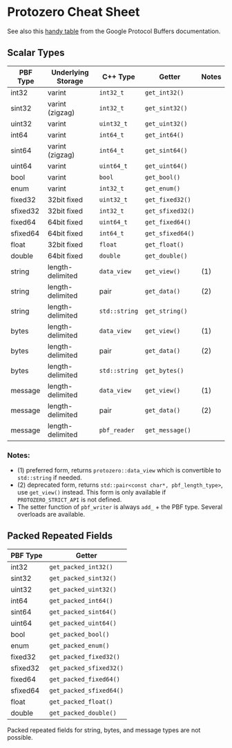
# Protozero Cheat Sheet

See also this
[handy table](https://developers.google.com/protocol-buffers/docs/proto#scalar)
from the Google Protocol Buffers documentation.

## Scalar Types

| PBF Type | Underlying Storage | C++ Type      | Getter           | Notes |
| -------- | ------------------ | ------------- | ---------------- | ----- |
| int32    | varint             | `int32_t`     | `get_int32()`    |       |
| sint32   | varint (zigzag)    | `int32_t`     | `get_sint32()`   |       |
| uint32   | varint             | `uint32_t`    | `get_uint32()`   |       |
| int64    | varint             | `int64_t`     | `get_int64()`    |       |
| sint64   | varint (zigzag)    | `int64_t`     | `get_sint64()`   |       |
| uint64   | varint             | `uint64_t`    | `get_uint64()`   |       |
| bool     | varint             | `bool`        | `get_bool()`     |       |
| enum     | varint             | `int32_t`     | `get_enum()`     |       |
| fixed32  | 32bit fixed        | `uint32_t`    | `get_fixed32()`  |       |
| sfixed32 | 32bit fixed        | `int32_t`     | `get_sfixed32()` |       |
| fixed64  | 64bit fixed        | `uint64_t`    | `get_fixed64()`  |       |
| sfixed64 | 64bit fixed        | `int64_t`     | `get_sfixed64()` |       |
| float    | 32bit fixed        | `float`       | `get_float()`    |       |
| double   | 64bit fixed        | `double`      | `get_double()`   |       |
| string   | length-delimited   | `data_view`   | `get_view()`     | (1)   |
| string   | length-delimited   | pair          | `get_data()`     | (2)   |
| string   | length-delimited   | `std::string` | `get_string()`   |       |
| bytes    | length-delimited   | `data_view`   | `get_view()`     | (1)   |
| bytes    | length-delimited   | pair          | `get_data()`     | (2)   |
| bytes    | length-delimited   | `std::string` | `get_bytes()`    |       |
| message  | length-delimited   | `data_view`   | `get_view()`     | (1)   |
| message  | length-delimited   | pair          | `get_data()`     | (2)   |
| message  | length-delimited   | `pbf_reader`  | `get_message()`  |       |

### Notes:

* (1) preferred form, returns `protozero::data_view` which is convertible to
  `std::string` if needed.
* (2) deprecated form, returns `std::pair<const char*, pbf_length_type>`,
  use `get_view()` instead. This form is only available if
  `PROTOZERO_STRICT_API` is not defined.
* The setter function of `pbf_writer` is always `add_` + the PBF type. Several
  overloads are available.


## Packed Repeated Fields

| PBF Type | Getter                  |
| -------- | ----------------------- |
| int32    | `get_packed_int32()`    |
| sint32   | `get_packed_sint32()`   |
| uint32   | `get_packed_uint32()`   |
| int64    | `get_packed_int64()`    |
| sint64   | `get_packed_sint64()`   |
| uint64   | `get_packed_uint64()`   |
| bool     | `get_packed_bool()`     |
| enum     | `get_packed_enum()`     |
| fixed32  | `get_packed_fixed32()`  |
| sfixed32 | `get_packed_sfixed32()` |
| fixed64  | `get_packed_fixed64()`  |
| sfixed64 | `get_packed_sfixed64()` |
| float    | `get_packed_float()`    |
| double   | `get_packed_double()`   |

Packed repeated fields for string, bytes, and message types are not possible.

